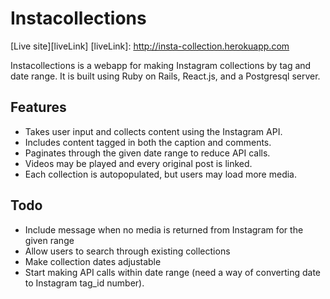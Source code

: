 # Instacollections
[Live site][liveLink]
[liveLink]: http://insta-collection.herokuapp.com

Instacollections is a webapp for making Instagram collections by tag and date range. It is built using Ruby on Rails, React.js, and a Postgresql server.

## Features
- Takes user input and collects content using the Instagram API.
- Includes content tagged in both the caption and comments.
- Paginates through the given date range to reduce API calls.
- Videos may be played and every original post is linked.
- Each collection is autopopulated, but users may load more media.

## Todo
- Include message when no media is returned from Instagram for the given range
- Allow users to search through existing collections
- Make collection dates adjustable
- Start making API calls within date range (need a way of converting date to Instagram tag_id number).
